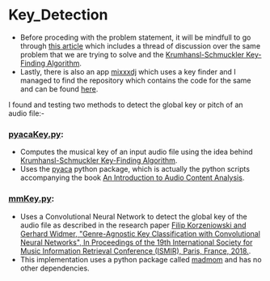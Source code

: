 # Key_Detection

* Before proceding with the problem statement, it will be mindfull to go through [this article](https://stackoverflow.com/questions/3141927/algorithms-for-determining-the-key-of-an-audio-sample) which includes a thread of discussion over the same problem that we are trying to solve and the [Krumhansl-Schmuckler Key-Finding Algorithm](https://www.jstor.org/stable/40285812).
* Lastly, there is also an app [mixxxdj](https://mixxx.org/) which uses a key finder and I managed to find the repository which contains the code for the same and can be found [here](https://github.com/mixxxdj/libkeyfinder).
  
I found and testing two methods to detect the global key or pitch of an audio file:-
### [pyacaKey.py](https://github.com/arnav8/Key_Detection/blob/main/pyacaKey.py):
* Computes the musical key of an input audio file using the idea behind [Krumhansl-Schmuckler Key-Finding Algorithm](https://www.jstor.org/stable/40285812).
* Uses the [pyaca](https://pypi.org/project/pyACA/) python package, which is actually the python scripts accompanying the book [An Introduction to Audio Content Analysis](www.AudioContentAnalysis.org).

### [mmKey.py](https://github.com/arnav8/Key_Detection/blob/main/mmKey.py): 
* Uses a Convolutional Neural Network to detect the global key of the audio file as described in the research paper [Filip Korzeniowski and Gerhard Widmer,
    "Genre-Agnostic Key Classification with Convolutional Neural Networks",
    In Proceedings of the 19th International Society for Music Information 
    Retrieval Conference (ISMIR), Paris, France, 2018.](https://arxiv.org/pdf/1808.05340.pdf).
* This implementation uses a python package called [madmom](https://pypi.org/project/madmom/) and has no other dependencies.



